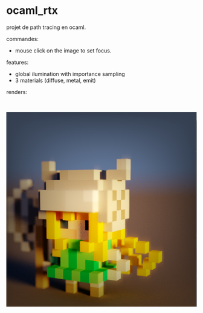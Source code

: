 # ocaml_rtx

projet de path tracing en ocaml.

commandes:
  - mouse click on the image to set focus.

features:
  - global ilumination with importance sampling
  - 3 materials (diffuse, metal, emit)

renders:


<img scr="./renders/chr_knight_dof.png?raw=true" align="center">



![Alt text](./renders/chr_knight_dof.png?raw=true "Title")

